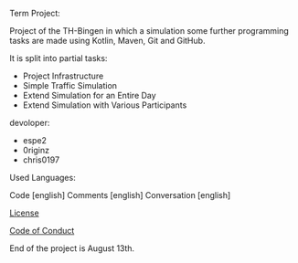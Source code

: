 Term Project:

Project of the TH-Bingen in which a simulation some further programming tasks are made using 
Kotlin, Maven, Git and GitHub.


It is split into partial tasks:

- Project Infrastructure
- Simple Traffic Simulation
- Extend Simulation for an Entire Day
- Extend Simulation with Various Participants

devoloper:

- espe2
- 0riginz
- chris0197

Used Languages:

Code [english]
Comments [english]
Conversation [english]


[License](https://github.com/0riginz/C0ffe1sWh8tWeNeed/blob/master/LICENSE.md)

[Code of Conduct](https://github.com/0riginz/C0ffe1sWh8tWeNeed/blob/master/CODE_OF_CONDUCT.md)


End of the project is August 13th.
